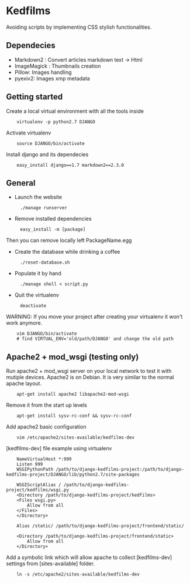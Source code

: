 # Kedfilms
Avoiding scripts by implementing CSS stylish functionalities.


## Dependecies

* Markdown2 : Convert articles markdown text -> Html
* ImageMagick : Thumbnails creation
* Pillow: Images handling
* pyexiv2: Images xmp metadata


## Getting started

Create a local virtual environment with all the tools inside

        virtualenv -p python2.7 DJANGO

Activate virtualenv

        source DJANGO/bin/activate

Install django and its dependecies

        easy_install django==1.7 markdown2==2.3.0 


## General

* Launch the website

        ./manage runserver

* Remove installed dependencies
    
        easy_install -m [package]

Then you can remove locally left PackageName.egg

* Create the database while drinking a coffee

        ./reset-database.sh

* Populate it by hand

        ./manage shell < script.py

* Quit the virtualenv

        deactivate

WARNING: If you move your project after creating your virtualenv it won't work anymore.

        vim DJANGO/bin/activate
        # find VIRTUAL_ENV='old/path/DJANGO' and change the old path


## Apache2 + mod_wsgi (testing only)

Run apache2 + mod_wsgi server on your local network to test it with mutiple devices. Apache2 is on Debian. It is very similar to the normal apache layout.

		apt-get install apache2 libapache2-mod-wsgi

Remove it from the start up levels

		apt-get install sysv-rc-conf && sysv-rc-conf

Add apache2 basic configuration

		vim /etc/apache2/sites-available/kedfilms-dev

[kedfilms-dev] file example using virtualenv

		NameVirtualHost *:999
		Listen 999
		WSGIPythonPath /path/to/django-kedfilms-project:/path/to/django-kedfilms-project/DJANGO/lib/python2.7/site-packages

		WSGIScriptAlias / /path/to/django-kedfilms-project/kedfilms/wsgi.py
		<Directory /path/to/django-kedfilms-project/kedfilms>
		<Files wsgi.py>
		    Allow from all
		</Files>
		</Directory>

		Alias /static/ /path/to/django-kedfilms-project/frontend/static/

		<Directory /path/to/django-kedfilms-project/frontend/static>
		    Allow from all
		</Directory>

Add a symbolic link which will allow apache to collect [kedfilms-dev] settings from [sites-available] folder.

		ln -s /etc/apache2/sites-available/kedfilms-dev
